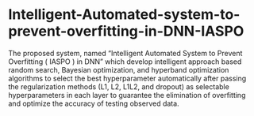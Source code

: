 # Intelligent-Automated-system-to-prevent-overfitting-in-DNN-IASPO
The proposed system, named “Intelligent Automated System to Prevent Overfitting ( IASPO )  in DNN” which develop intelligent approach based random search,
Bayesian optimization, and hyperband optimization algorithms to select the best hyperparameter automatically
after passing the regularization methods (L1, L2, L1L2, and dropout) as selectable hyperparameters in each layer
to guarantee the elimination of overfitting and optimize the accuracy of testing observed data.
